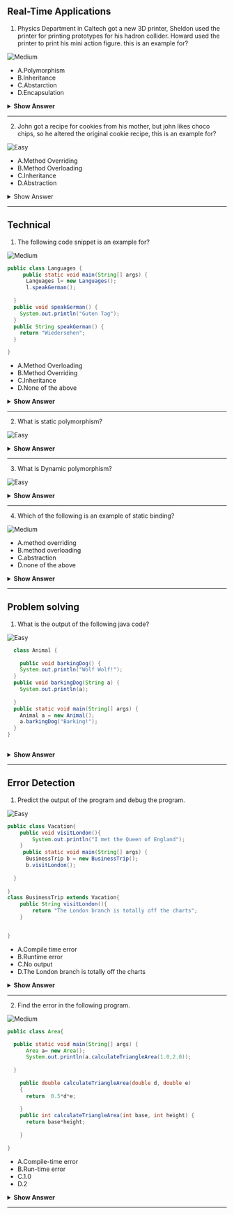 ## Real-Time Applications

1. Physics Department in Caltech got a new 3D printer, Sheldon used the printer for printing prototypes for his hadron collider. Howard used the printer to print his mini action figure. this is an example for?

  ![Medium](https://github.com/revaturelabs/interviewquestions/blob/dev/ComplexityTags/Medium%20(2).svg)

- A.Polymorphism
- B.Inheritance
- C.Abstarction
- D.Encapsulation

</details>
<details><summary> <b>Show Answer</b> </summary>
  
> A
  
  <details><summary><b>Explanation</b></summary> <i>printing using a 3D printer is a method in the Caltech Physics department</i>, which is a class. Sheldon used the method for research and Howard used the same method for fun.
 </details>
</details>

---

2. John got a recipe for cookies from his mother, but john likes choco chips, so he altered the original cookie recipe, 
   this is an example for?
 
 ![Easy](https://github.com/revaturelabs/interviewquestions/blob/dev/ComplexityTags/simple%20(2).svg)

- A.Method Overriding
- B.Method Overloading
- C.Inheritance
- D.Abstraction

<details><summary> Show Answer </summary>
> A
  <details><summary><b>Explanation</b><summary>
> John inherited The original recipe(a method) is  from his mother(parent class) and he altered the recipe.
   </details>
    </details>
    
---

## Technical

1. The following code snippet is an example for?

  
![Medium](https://github.com/revaturelabs/interviewquestions/blob/dev/ComplexityTags/Medium%20(2).svg)

``` java
public class Languages {
     public static void main(String[] args) {
      Languages l= new Languages();
      l.speakGerman();
    
  }
  public void speakGerman() {
    System.out.println("Guten Tag");
  }
  public String speakGerman() {
    return "Wiedersehen";
  }

}
```
- A.Method Overloading
- B.Method Overriding
- C.Inheritance
- D.None of the above



<details><summary> <b>Show Answer</b> </summary>

  > D
  
  <details><summary><b>Explanation</b></summary>
  <blockquote>
    `speakGerman()` is written twice with different signatures in the same class, So it can not be considered as method overloading. it is just a duplicate method.

  </blockquote>
</details>
 </details>
   
 ---

2. What is static polymorphism?


![Easy](https://github.com/revaturelabs/interviewquestions/blob/dev/ComplexityTags/simple%20(2).svg)


<details><summary> <b>Show Answer</b> </summary>
  
> Static Polymorphism is also called Compile time Polymorphism or Method overloading. The method behavior is decided during compile-time in static polymorphism.
  
</details>
    
 ---

3. What is Dynamic polymorphism?
    
![Easy](https://github.com/revaturelabs/interviewquestions/blob/dev/ComplexityTags/simple%20(2).svg)


<details><summary> <b>Show Answer</b> </summary>
  
> Dynamic Polymorphism is also called Run-time Polymorphism or Method overriding. The method behavior is decided during runtime in static polymorphism.
  
</details>
    
 ---

4. Which of the following is an example of static binding?

![Medium](https://github.com/revaturelabs/interviewquestions/blob/dev/ComplexityTags/Medium%20(2).svg)

- A.method overriding
- B.method overloading
- C.abstraction
- D.none of the above

<details><summary> <b>Show Answer</b> </summary>
  
> B

  <details>
  <summary>Explanation</summary> 
    
> static binding is linking method call with method definition during compile-time. compile-time polymorphism is
  also called method overloading. 

</details>
  </details>
    
 ---


## Problem solving

1. What is the output of the following java code?

 ![Easy](https://github.com/revaturelabs/interviewquestions/blob/dev/ComplexityTags/simple%20(2).svg)

``` java
  class Animal {
        
    public void barkingDog() {
    System.out.println("Wolf Wolf!");
  }
  public void barkingDog(String a) {
    System.out.println(a);
    
  }
  public static void main(String[] args) {
    Animal a = new Animal();
    a.barkingDog("Barking!");
  }
}
        
   ```

<details><summary> <b>Show Answer</b> </summary>
  
 Barking!
  
<details>
 <summary><b>Explanation</b></summary> the concept of method overloading is implemented here, In the main method we are calling barkingDog() with a
  parameter "Barking!". So bakringDog(String a) is implemented.

</details>
</details>
    
 ---



## Error Detection

1. Predict the output of the program and debug the program.  

![Easy](https://github.com/revaturelabs/interviewquestions/blob/dev/ComplexityTags/simple%20(2).svg)      

``` java
public class Vacation{
    public void visitLondon(){
        System.out.println("I met the Queen of England");
    }  
     public static void main(String[] args) {
      BusinessTrip b = new BusinessTrip();
      b.visitLondon();
    
  }
 
} 
class BusinessTrip extends Vacation{
    public String visitLondon(){
        return "The London branch is totally off the charts";
    }


}
``` 
  - A.Compile time error
  - B.Runtime error
  - C.No output
  - D.The London branch is totally off the charts
  
  
  <details>
  <summary> <b>Show Answer</b> </summary>
>  A
    
<details>
<summary> <b>Explanation</b> </summary>

The outcome of the program is the compile-time error and it's caused because the method signature for visitLondoon(), which is being overloaded is different in the parent class(Vacation) and Child class(BusinessTrip).
  
  </details>
   </details>
    
 ---


  2. Find the error in the following program.  

  
![Medium](https://github.com/revaturelabs/interviewquestions/blob/dev/ComplexityTags/Medium%20(2).svg)

``` java
public class Area{

  public static void main(String[] args) {
      Area a= new Area();
      System.out.println(a.calculateTriangleArea(1.0,2.0));
    
  }
    
    public double calculateTriangleArea(double d, double e)
    {
      return  0.5*d*e;
      
    }
    public int calculateTriangleArea(int base, int height) {
      return base*height;
      
    }
   
} 

``` 
  - A.Compile-time error
  - B.Run-time error
  - C.1.0
  - D.2
  
  
  <details>
  <summary> <b>Show Answer</b> </summary>
    
  > C
 <details>
    <summary><b>Explanation</b></summary>
   > calculateTriangleArea(double base, double height) is implemented when 1.0 and 2.0 are passed as method parameters.
  
  </details>
     </details>
    
 ---





  








